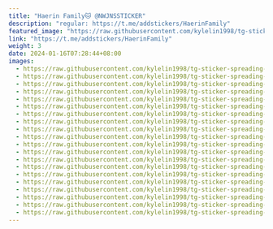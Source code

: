 ```yaml
---
title: "Haerin Family🐱 @NWJNSSTICKER"
description: "regular: https://t.me/addstickers/HaerinFamily"
featured_image: "https://raw.githubusercontent.com/kylelin1998/tg-sticker-spreading-worldwide-images/main/img/b6f4d9dc-aed2-4ece-b1db-a8868d0daeaf.jpg"
link: "https://t.me/addstickers/HaerinFamily"
weight: 3
date: 2024-01-16T07:28:44+08:00
images:
  - https://raw.githubusercontent.com/kylelin1998/tg-sticker-spreading-worldwide-images/main/img/b6f4d9dc-aed2-4ece-b1db-a8868d0daeaf.jpg
  - https://raw.githubusercontent.com/kylelin1998/tg-sticker-spreading-worldwide-images/main/img/861eab10-43ad-4ed7-8f6e-1063a017d20f.jpg
  - https://raw.githubusercontent.com/kylelin1998/tg-sticker-spreading-worldwide-images/main/img/5b0f3a41-cb7d-4384-92ae-f1443d5a1b85.jpg
  - https://raw.githubusercontent.com/kylelin1998/tg-sticker-spreading-worldwide-images/main/img/a14306a6-658f-43a0-bfad-c3fcd8bbe2c5.jpg
  - https://raw.githubusercontent.com/kylelin1998/tg-sticker-spreading-worldwide-images/main/img/386211ff-b935-4f43-898f-9bc438fe9069.jpg
  - https://raw.githubusercontent.com/kylelin1998/tg-sticker-spreading-worldwide-images/main/img/3131d9fc-4f3e-433e-b973-13942e4d6dc4.jpg
  - https://raw.githubusercontent.com/kylelin1998/tg-sticker-spreading-worldwide-images/main/img/7429f0af-f2a0-4389-9147-1d33b8558c36.jpg
  - https://raw.githubusercontent.com/kylelin1998/tg-sticker-spreading-worldwide-images/main/img/0ae0ba7a-003e-42de-8e36-eba4ce244a26.jpg
  - https://raw.githubusercontent.com/kylelin1998/tg-sticker-spreading-worldwide-images/main/img/c80e46c2-5549-481b-a432-da9d4ff03513.jpg
  - https://raw.githubusercontent.com/kylelin1998/tg-sticker-spreading-worldwide-images/main/img/46ea8899-45f8-46e6-8436-d92e30cfb417.jpg
  - https://raw.githubusercontent.com/kylelin1998/tg-sticker-spreading-worldwide-images/main/img/1fea03c2-5fde-4058-8284-1a4a39805177.jpg
  - https://raw.githubusercontent.com/kylelin1998/tg-sticker-spreading-worldwide-images/main/img/708f0cee-fdae-48df-b697-7146843c76a6.jpg
  - https://raw.githubusercontent.com/kylelin1998/tg-sticker-spreading-worldwide-images/main/img/1d4e95be-06e0-4f68-b3f0-c226056c4eb3.jpg
  - https://raw.githubusercontent.com/kylelin1998/tg-sticker-spreading-worldwide-images/main/img/5e40e1d7-373f-4cc2-8822-80bf49935279.jpg
  - https://raw.githubusercontent.com/kylelin1998/tg-sticker-spreading-worldwide-images/main/img/d19af81b-7603-4d95-b824-51dff10f0f85.jpg
  - https://raw.githubusercontent.com/kylelin1998/tg-sticker-spreading-worldwide-images/main/img/e9e5a337-eb7a-430c-9e78-c6a11cc8dddd.jpg
  - https://raw.githubusercontent.com/kylelin1998/tg-sticker-spreading-worldwide-images/main/img/8e4f4287-aa41-42b5-87bc-b6d1a722ab86.jpg
  - https://raw.githubusercontent.com/kylelin1998/tg-sticker-spreading-worldwide-images/main/img/3c21a673-1328-47d4-aa5f-d0a436b4c93a.jpg
  - https://raw.githubusercontent.com/kylelin1998/tg-sticker-spreading-worldwide-images/main/img/15a6c098-84aa-42a1-a265-cc36d7029969.jpg
  - https://raw.githubusercontent.com/kylelin1998/tg-sticker-spreading-worldwide-images/main/img/82de71e2-63fc-4b22-bc15-140c899040fc.jpg
---
```

